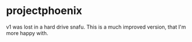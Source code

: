 # projectphoenix

v1 was lost in a hard drive snafu.   This is a much improved version, that I'm more happy with.  
